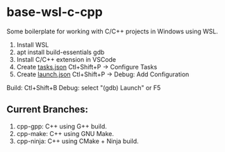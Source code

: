 # base-wsl-c-cpp
Some boilerplate for working with C/C++ projects in Windows using WSL.

1. Install WSL
2. apt install build-essentials gdb
3. Install C/C++ extension in VSCode
4. Create [tasks.json](.vscode/tasks.json)
    Ctl+Shift+P -> Configure Tasks
5. Create [launch.json](.vscode/launch.json)
    Ctl+Shift+P -> Debug: Add Configuration

Build:
    Ctl+Shift+B
Debug:
    select "(gdb) Launch" or F5

## Current Branches:
1. cpp-gpp: C++ using G++ build.
2. cpp-make: C++ using GNU Make.
3. cpp-ninja: C++ using CMake + Ninja build.